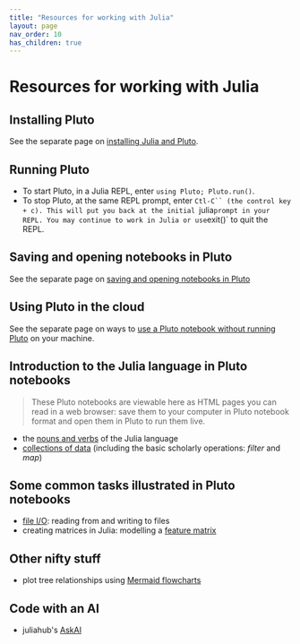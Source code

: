 ```yaml
---
title: "Resources for working with Julia"
layout: page
nav_order: 10
has_children: true
---
```


# Resources for working with Julia


## Installing Pluto

See the separate page on [installing Julia and Pluto](https://neelsmith.github.io/papyrus_to_pixels/techprereqs/).

## Running Pluto

- To start Pluto, in a Julia REPL, enter `using Pluto; Pluto.run()`. 
- To stop  Pluto, at the same REPL prompt, enter  `Ctl-C`` (the control key + c). This will put you back at the initial `julia` prompt in your REPL. You may continue to work in Julia or use `exit()` to quit the REPL.


## Saving and opening notebooks in Pluto

See the separate page on [saving and opening notebooks in Pluto](./pluto/)


## Using Pluto in the cloud

See the separate page on ways to [use a Pluto notebook without running Pluto](./cloud/) on your machine.

## Introduction to the Julia language in Pluto notebooks

> These Pluto notebooks are viewable here as HTML pages you can read in a web browser: save them to your computer in Pluto notebook format and open them in Pluto  to run them live.

- the [nouns and verbs](./julia-nouns-verbs.html) of the Julia language
- [collections of data](./julia-collections-of-data.html) (including the basic scholarly operations: *filter* and *map*)

## Some common tasks illustrated in Pluto notebooks


- [file I/O](./fileio.html): reading from and writing to files
- creating matrices in Julia: modelling a [feature matrix](./featurematrix.html)

## Other nifty stuff

- plot tree relationships using [Mermaid flowcharts](./sketch-tree.html)

## Code with an AI

- juliahub's [AskAI](https://juliahub.com/ui/AskAI)

